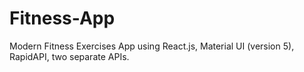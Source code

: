 # Fitness-App
Modern Fitness Exercises App using React.js, Material UI (version 5), RapidAPI, two separate APIs.
